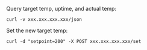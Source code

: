 
Query target temp, uptime, and actual temp:

```
curl -v xxx.xxx.xxx.xxx/json
```

Set the new target temp:

```
curl -d "setpoint=200" -X POST xxx.xxx.xxx.xxx/set
```